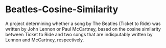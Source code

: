 # Beatles-Cosine-Similarity
A project determining whether a song by The Beatles (Ticket to Ride) was written by John Lennon or Paul McCartney, based on the cosine similarity between Ticket to Ride and two songs that are indisputably written by Lennon and McCartney, respectively.
